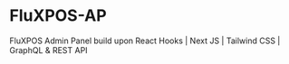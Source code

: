 # FluXPOS-AP
FluXPOS Admin Panel build upon React Hooks | Next JS | Tailwind CSS | GraphQL &amp; REST API 
